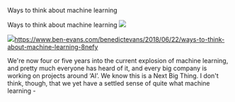 Ways to think about machine learning

Ways to think about machine learning
![](../_resources/f4140eb371f358f268dcf635de984f14.png)

![](../_resources/9b0d408b25bcfcedeff6d514a6999342.png)https://www.ben-evans.com/benedictevans/2018/06/22/ways-to-think-about-machine-learning-8nefy

We're now four or five years into the current explosion of machine learning, and pretty much everyone has heard of it, and every big company is working on projects around ‘AI’. We know this is a Next Big Thing. I don't think, though, that we yet have a settled sense of quite what machine learning -